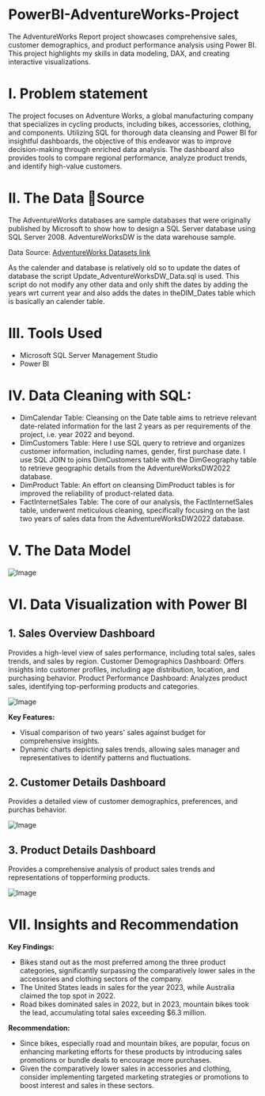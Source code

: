 # PowerBI-AdventureWorks-Project

The AdventureWorks Report project showcases comprehensive sales, customer demographics, and product performance analysis using Power BI. This project highlights my skills in data modeling, DAX, and creating interactive visualizations.

# I. Problem statement
The project focuses on Adventure Works, a global manufacturing company that specializes in cycling products, including bikes, accessories, clothing, and components. Utilizing SQL for thorough data cleansing and Power BI for insightful dashboards, the objective of this endeavor was to improve decision-making through enriched data analysis. The dashboard also provides tools to compare regional performance, analyze product trends, and identify high-value customers.

# II. The Data Source
The AdventureWorks databases are sample databases that were originally published by Microsoft to show how to design a SQL Server database using SQL Server 2008. AdventureWorksDW is the data warehouse sample.

Data Source:
[AdventureWorks Datasets link](h[ttps://pages.github.com/](https://learn.microsoft.com/en-us/sql/samples/adventureworks-install-configure?view=sql-server-ver15&tabs=ssms))

As the calender and database is relatively old so to update the dates of database the script Update_AdventureWorksDW_Data.sql is used. This script do not modify any other data and only shift the dates by adding the years wrt current year and also adds the dates in theDIM_Dates table which is basically an calender table.

# III. Tools Used
- Microsoft SQL Server Management Studio
- Power BI

# IV. Data Cleaning with SQL:

- DimCalendar Table: Cleansing on the Date table aims to retrieve relevant date-related
information for the last 2 years as per requirements of the project, i.e. year 2022 and beyond.
- DimCustomers Table: Here I use SQL query to retrieve and organizes customer information,
including names, gender, first purchase date. I use SQL JOIN to joins DimCustomers table with
the DimGeography table to retrieve geographic details from the AdventureWorksDW2022
database.
- DimProduct Table: An effort on cleansing DimProduct tables is for improved the reliability of
product-related data.
- FactInternetSales Table: The core of our analysis, the FactInternetSales table, underwent
meticulous cleaning, specifically focusing on the last two years of sales data from the
AdventureWorksDW2022 database.

# V. The Data Model

![Image](https://github.com/user-attachments/assets/ea4ec710-2b92-4b2a-b9d6-f8a5162573d6)

# VI. Data Visualization with Power BI

## 1. Sales Overview Dashboard
Provides a high-level view of sales performance, including total sales, sales trends, and sales by region.
Customer Demographics Dashboard: Offers insights into customer profiles, including age distribution, location, and purchasing behavior.
Product Performance Dashboard: Analyzes product sales, identifying top-performing products and categories.

![Image](https://github.com/user-attachments/assets/eeb371b3-81a4-4a08-96a0-d145df4a5edb)

**Key Features:**
- Visual comparison of two years' sales against budget for comprehensive insights.
- Dynamic charts depicting sales trends, allowing sales manager and representatives to identify patterns and fluctuations.

## 2. Customer Details Dashboard
Provides a detailed view of customer demographics, preferences, and purchas behavior.

![Image](https://github.com/user-attachments/assets/a479738b-3877-4efa-81af-6787fe41dba4)

## 3. Product Details Dashboard
Provides a comprehensive analysis of product sales trends and representations of topperforming products.

![Image](https://github.com/user-attachments/assets/cf748364-348e-48d6-86d1-5799f4f1545f)

# VII. Insights and Recommendation

**Key Findings:**
- Bikes stand out as the most preferred among the three product categories, significantly
surpassing the comparatively lower sales in the accessories and clothing sectors of the
company.
- The United States leads in sales for the year 2023, while Australia claimed the top spot
in 2022.
- Road bikes dominated sales in 2022, but in 2023, mountain bikes took the lead,
accumulating total sales exceeding $6.3 million.

**Recommendation:**
- Since bikes, especially road and mountain bikes, are popular, focus on enhancing
marketing efforts for these products by introducing sales promotions or bundle deals to
encourage more purchases.
- Given the comparatively lower sales in accessories and clothing, consider implementing
targeted marketing strategies or promotions to boost interest and sales in these sectors.
